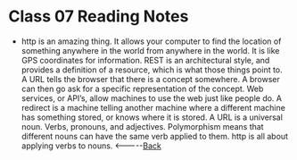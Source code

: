 # Class 07 Reading Notes
* http is an amazing thing. It allows your computer to find the location of something anywhere in the world from anywhere in the world. It is like GPS coordinates for information. REST is an architectural style, and provides a definition of a resource, which is what those things point to. A URL tells the browser that there is a concept somewhere. A browser can then go ask for a specific representation of the concept. Web services, or API’s, allow machines to use the web just like people do. A redirect is a machine telling another machine where a different machine has something stored, or knows where it is stored. A URL is a universal noun. Verbs, pronouns, and adjectives. Polymorphism means that different nouns can have the same verb applied to them. http is all about applying verbs to nouns.
<-----[Back](../README.MD)